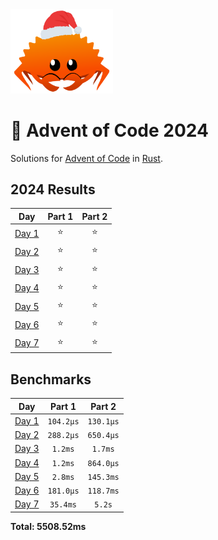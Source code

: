 <img src="./.assets/christmas_ferris.png" width="164">

# 🎄 Advent of Code 2024

Solutions for [Advent of Code](https://adventofcode.com/) in [Rust](https://www.rust-lang.org/).

<!--- advent_readme_stars table --->
## 2024 Results

| Day | Part 1 | Part 2 |
| :---: | :---: | :---: |
| [Day 1](https://adventofcode.com/2024/day/1) | ⭐ | ⭐ |
| [Day 2](https://adventofcode.com/2024/day/2) | ⭐ | ⭐ |
| [Day 3](https://adventofcode.com/2024/day/3) | ⭐ | ⭐ |
| [Day 4](https://adventofcode.com/2024/day/4) | ⭐ | ⭐ |
| [Day 5](https://adventofcode.com/2024/day/5) | ⭐ | ⭐ |
| [Day 6](https://adventofcode.com/2024/day/6) | ⭐ | ⭐ |
| [Day 7](https://adventofcode.com/2024/day/7) | ⭐ | ⭐ |
<!--- advent_readme_stars table --->

<!--- benchmarking table --->
## Benchmarks

| Day | Part 1 | Part 2 |
| :---: | :---: | :---:  |
| [Day 1](./src/bin/01.rs) | `104.2µs` | `130.1µs` |
| [Day 2](./src/bin/02.rs) | `288.2µs` | `650.4µs` |
| [Day 3](./src/bin/03.rs) | `1.2ms` | `1.7ms` |
| [Day 4](./src/bin/04.rs) | `1.2ms` | `864.0µs` |
| [Day 5](./src/bin/05.rs) | `2.8ms` | `145.3ms` |
| [Day 6](./src/bin/06.rs) | `181.0µs` | `118.7ms` |
| [Day 7](./src/bin/07.rs) | `35.4ms` | `5.2s` |

**Total: 5508.52ms**
<!--- benchmarking table --->

